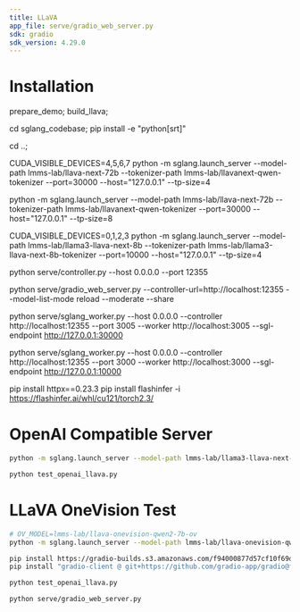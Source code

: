 ```yaml
---
title: LLaVA
app_file: serve/gradio_web_server.py
sdk: gradio
sdk_version: 4.29.0
---
```

# Installation

prepare_demo;
build_llava;

cd sglang_codebase;
pip install -e "python[srt]"

cd ..;

CUDA_VISIBLE_DEVICES=4,5,6,7 python -m sglang.launch_server --model-path lmms-lab/llava-next-72b --tokenizer-path lmms-lab/llavanext-qwen-tokenizer --port=30000 --host="127.0.0.1" --tp-size=4

python -m sglang.launch_server --model-path lmms-lab/llava-next-72b --tokenizer-path lmms-lab/llavanext-qwen-tokenizer --port=30000 --host="127.0.0.1" --tp-size=8

CUDA_VISIBLE_DEVICES=0,1,2,3 python -m sglang.launch_server --model-path lmms-lab/llama3-llava-next-8b --tokenizer-path lmms-lab/llama3-llava-next-8b-tokenizer --port=10000 --host="127.0.0.1" --tp-size=4


python serve/controller.py --host 0.0.0.0 --port 12355

python serve/gradio_web_server.py --controller-url=http://localhost:12355 --model-list-mode reload --moderate --share

python serve/sglang_worker.py --host 0.0.0.0 --controller http://localhost:12355 --port 3005 --worker http://localhost:3005 --sgl-endpoint http://127.0.0.1:30000

python serve/sglang_worker.py --host 0.0.0.0 --controller http://localhost:12355 --port 3000 --worker http://localhost:3000 --sgl-endpoint http://127.0.0.1:10000

<!-- python multimodal_chat.py --sglang_port=30000 -->

<!-- pip install gradio==4.29.0 -->
pip install httpx==0.23.3
pip install flashinfer -i https://flashinfer.ai/whl/cu121/torch2.3/

# OpenAI Compatible Server
```bash
python -m sglang.launch_server --model-path lmms-lab/llama3-llava-next-8b --tokenizer-path lmms-lab/llama3-llava-next-8b-tokenizer --port=12000 --host="127.0.0.1" --tp-size=1 --chat-template llava_llama_3

python test_openai_llava.py
```

# LLaVA OneVision Test

```bash
# OV_MODEL=lmms-lab/llava-onevision-qwen2-7b-ov
python -m sglang.launch_server --model-path lmms-lab/llava-onevision-qwen2-7b-ov --tokenizer-path lmms-lab/llavanext-qwen-siglip-tokenizer --port=30000 --host="127.0.0.1" --tp-size=8 --chat-template=chatml-llava

pip install https://gradio-builds.s3.amazonaws.com/f94000877d57cf10f69d55c3aef8f6d9fd93fa7c/gradio-4.40.0-py3-none-any.whl
pip install "gradio-client @ git+https://github.com/gradio-app/gradio@f94000877d57cf10f69d55c3aef8f6d9fd93fa7c#subdirectory=client/python"

python test_openai_llava.py

python serve/gradio_web_server.py
```